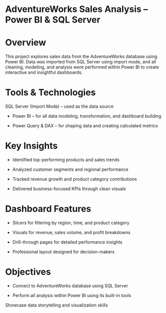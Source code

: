 # AdventureWorks Sales Analysis – Power BI & SQL Server


# Overview
This project explores sales data from the AdventureWorks database using Power BI. Data was imported from SQL Server using import mode, and all cleaning, modeling, and analysis were performed within Power BI to create interactive and insightful dashboards.

# Tools & Technologies
SQL Server (Import Mode) – used as the data source

* Power BI – for all data modeling, transformation, and dashboard building

* Power Query & DAX – for shaping data and creating calculated metrics

# Key Insights
* Identified top-performing products and sales trends

* Analyzed customer segments and regional performance

* Tracked revenue growth and product category contributions

* Delivered business-focused KPIs through clean visuals

# Dashboard Features
* Slicers for filtering by region, time, and product category

* Visuals for revenue, sales volume, and profit breakdowns

* Drill-through pages for detailed performance insights

* Professional layout designed for decision-makers

# Objectives
* Connect to AdventureWorks database using SQL Server 

* Perform all analysis within Power BI using its built-in tools

Showcase data storytelling and visualization skills
